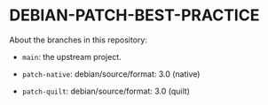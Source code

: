 # DEBIAN-PATCH-BEST-PRACTICE

About the branches in this repository:

- `main`: the upstream project.

- `patch-native`: debian/source/format: 3.0 (native)

- `patch-quilt`: debian/source/format: 3.0 (quilt)
